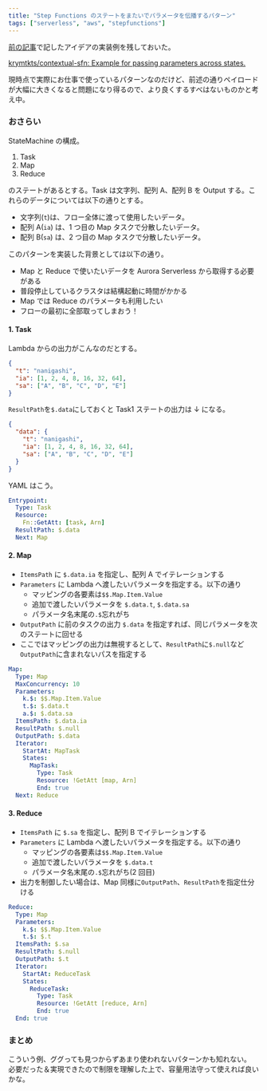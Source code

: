 ```yaml
---
title: "Step Functions のステートをまたいでパラメータを伝播するパターン"
tags: ["serverless", "aws", "stepfunctions"]
---
```


[前の記事](2020-04-30-context-like-sfn)で記したアイデアの実装例を残しておいた。

[krymtkts/contextual-sfn: Example for passing parameters across states.](https://github.com/krymtkts/contextual-sfn)

現時点で実際にお仕事で使っているパターンなのだけど、前述の通りペイロードが大幅に大きくなると問題になり得るので、より良くするすべはないものかと考え中。

### おさらい

StateMachine の構成。

1. Task
2. Map
3. Reduce

のステートがあるとする。Task は文字列、配列 A、配列 B を Output する。これらのデータについては以下の通りとする。

- 文字列(`t`)は、フロー全体に渡って使用したいデータ。
- 配列 A(`ia`) は、1 つ目の Map タスクで分散したいデータ。
- 配列 B(`sa`) は、2 つ目の Map タスクで分散したいデータ。

このパターンを実装した背景としては以下の通り。

- Map と Reduce で使いたいデータを Aurora Serverless から取得する必要がある
- 普段停止しているクラスタは結構起動に時間がかかる
- Map では Reduce のパラメータも利用したい
- フローの最初に全部取ってしまおう！

#### 1. Task

Lambda からの出力がこんなのだとする。

```json
{
  "t": "nanigashi",
  "ia": [1, 2, 4, 8, 16, 32, 64],
  "sa": ["A", "B", "C", "D", "E"]
}
```

`ResultPath`を`$.data`にしておくと Task1 ステートの出力は ↓ になる。

```json
{
  "data": {
    "t": "nanigashi",
    "ia": [1, 2, 4, 8, 16, 32, 64],
    "sa": ["A", "B", "C", "D", "E"]
  }
}
```

YAML はこう。

```yml
Entrypoint:
  Type: Task
  Resource:
    Fn::GetAtt: [task, Arn]
  ResultPath: $.data
  Next: Map
```

#### 2. Map

- `ItemsPath` に `$.data.ia` を指定し、配列 A でイテレーションする
- `Parameters` に Lambda へ渡したいパラメータを指定する。以下の通り
  - マッピングの各要素は`$$.Map.Item.Value`
  - 追加で渡したいパラメータを `$.data.t`, `$.data.sa`
  - パラメータ名末尾の`.$`忘れがち
- `OutputPath` に前のタスクの出力 `$.data` を指定すれば、同じパラメータを次のステートに回せる
- ここではマッピングの出力は無視するとして、`ResultPath`に`$.null`など`OutputPath`に含まれないパスを指定する

```yml
Map:
  Type: Map
  MaxConcurrency: 10
  Parameters:
    k.$: $$.Map.Item.Value
    t.$: $.data.t
    a.$: $.data.sa
  ItemsPath: $.data.ia
  ResultPath: $.null
  OutputPath: $.data
  Iterator:
    StartAt: MapTask
    States:
      MapTask:
        Type: Task
        Resource: !GetAtt [map, Arn]
        End: true
  Next: Reduce
```

#### 3. Reduce

- `ItemsPath` に `$.sa` を指定し、配列 B でイテレーションする
- `Parameters` に Lambda へ渡したいパラメータを指定する。以下の通り
  - マッピングの各要素は`$$.Map.Item.Value`
  - 追加で渡したいパラメータを `$.data.t`
  - パラメータ名末尾の`.$`忘れがち(2 回目)
- 出力を制御したい場合は、Map 同様に`OutputPath`、`ResultPath`を指定仕分ける

```yml
Reduce:
  Type: Map
  Parameters:
    k.$: $$.Map.Item.Value
    t.$: $.t
  ItemsPath: $.sa
  ResultPath: $.null
  OutputPath: $.t
  Iterator:
    StartAt: ReduceTask
    States:
      ReduceTask:
        Type: Task
        Resource: !GetAtt [reduce, Arn]
        End: true
  End: true
```

### まとめ

こういう例、ググっても見つからずあまり使われないパターンかも知れない。
必要だった＆実現できたので制限を理解した上で、容量用法守って使えれば良いかな。
